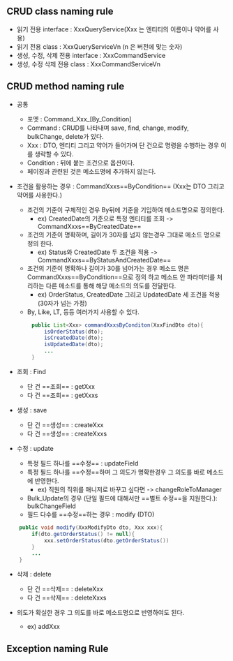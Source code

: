 ## CRUD class naming rule
- 읽기 전용 interface : XxxQueryService(Xxx 는 엔티티의 이름이나 약어를 사용)
- 읽기 전용 class : XxxQueryServiceVn (n 은 버전에 맞는 숫자)
- 생성, 수정, 삭제 전용 interface :  XxxCommandService
- 생성, 수정 삭제 전용 class : XxxCommandServiceVn

## CRUD method naming rule
- 공통
	- 포멧 : Command_Xxx_\[By_Condition]
	- Command : CRUD를 나타내며 save, find, change, modify, bulkChange, delete가 있다.
	- Xxx : DTO, 엔티티 그리고 약어가 들어가며 단 건으로 명령을 수행하는 경우 이를 생략할 수 있다. 
	- Condition : 뒤에 붙는 조건으로 옵션이다.
	- 페이징과 관련된 것은 메소드명에 추가하지 않는다.

- 조건을 활용하는 경우 : CommandXxxs==ByCondition== (Xxx는 DTO 그리고 약어를 사용한다.)
	- 조건의 기준이 구체적인 경우 By뒤에 기준을 기입하여 메소드명으로 정의한다.
		- ex) CreatedDate의 기준으로 특정 엔티티를 조회 -> CommandXxxs==ByCreatedDate==
	- 조건의 기준이 명확하며, 길이가 30자를 넘지 않는경우 그대로 메소드 명으로 정의 한다.
		- ex) Status와 CreatedDate 두 조건을 적용 -> CommandXxxs==ByStatusAndCreatedDate==
	- 조건의 기준이 명확하나 길이가 30를 넘어가는 경우 메소드 명은 CommandXxxs==ByCondition==으로 정의 하고 메소드 안 파라미터를 처리하는 다른 메소드를 통해 해당 메소드의 의도를 전달한다.
		- ex) OrderStatus, CreatedDate 그리고 UpdatedDate 세 조건을 적용 (30자가 넘는 가정)
	- By, Like, LT, 등등 여러가지 사용할 수 있다.
~~~ java
		public List<Xxx> commandXxxsByConditon(XxxFindDto dto){
			isOrderStatus(dto);
			isCreatedDate(dto);
			isUpdatedDate(dto);
			...
		}
~~~

- 조회 : Find
	- 단 건 ==조회== : getXxx 
	- 다 건 ==조회== : getXxxs

- 생성 : save
	- 단 건 ==생성== : createXxx
	- 다 건 ==생성== : createXxxs

- 수정 : update
	- 특정 필드 하나를 ==수정== : updateField
	- 특정 필드 하나를 ==수정==하며 그 의도가 명확한경우 그 의도를 바로 메소드에 반영한다. 
		- ex) 직원의 직위를 매니저로 바꾸고 싶다면 -> changeRoleToManager
	- Bulk_Update의 경우 (단일 필드에 대해서만 ==벌트 수정==을 지원한다.): bulkChangeField
	- 필드 다수를 ==수정==하는 경우 : modify (DTO)
~~~ java
	public void modify(XxxModifyDto dto, Xxx xxx){
		if(dto.getOrderStatus() != null){
			xxx.setOrderStatus(dto.getOrderStatus())
		}
		...
	}
~~~

- 삭제 : delete
	- 단 건 ==삭제== : deleteXxx
	- 다 건 ==삭제== : deleteXxxs

- 의도가 확실한 경우 그 의도를 바로 메소드명으로 반영하여도 된다. 
	- ex) addXxx
## Exception naming Rule
